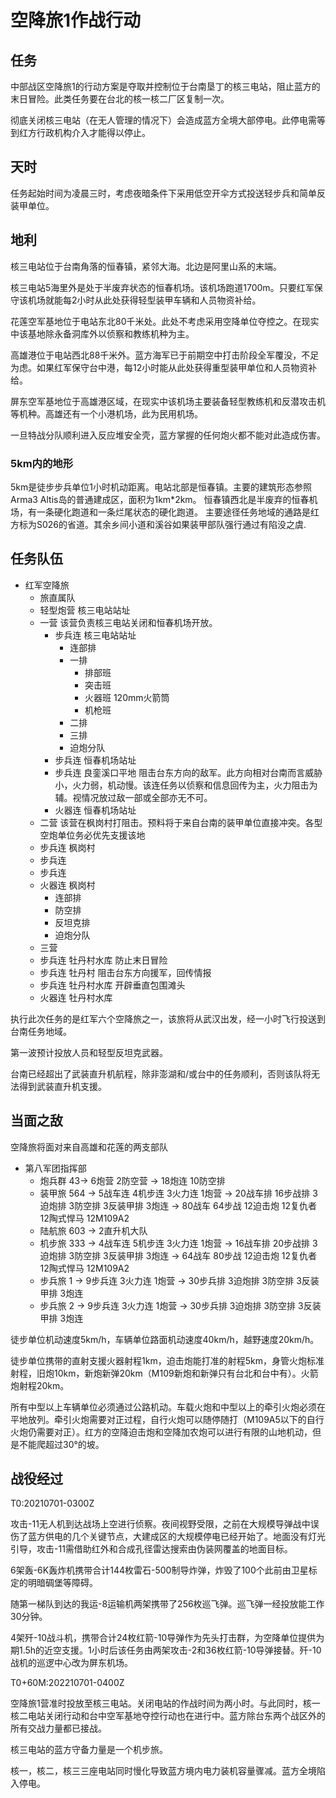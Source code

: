 # 空降旅1作战行动

## 任务

中部战区空降旅1的行动方案是夺取并控制位于台南垦丁的核三电站，阻止蓝方的末日冒险。此类任务要在台北的核一核二厂区复制一次。

彻底关闭核三电站（在无人管理的情况下）会造成蓝方全境大部停电。此停电需等到红方行政机构介入才能得以停止。

## 天时

任务起始时间为凌晨三时，考虑夜暗条件下采用低空开伞方式投送轻步兵和简单反装甲单位。

## 地利

核三电站位于台南角落的恒春镇，紧邻大海。北边是阿里山系的末端。

核三电站5海里外是处于半废弃状态的恒春机场。该机场跑道1700m。只要红军保守该机场就能每2小时从此处获得轻型装甲车辆和人员物资补给。

花莲空军基地位于电站东北80千米处。此处不考虑采用空降单位夺控之。在现实中该基地除永备洞库外以侦察和教练机种为主。

高雄港位于电站西北88千米外。蓝方海军已于前期空中打击阶段全军覆没，不足为虑。如果红军保守台中港，每12小时能从此处获得重型装甲单位和人员物资补给。

屏东空军基地位于高雄港区域，在现实中该机场主要装备轻型教练机和反潜攻击机等机种。高雄还有一个小港机场，此为民用机场。

一旦特战分队顺利进入反应堆安全壳，蓝方掌握的任何炮火都不能对此造成伤害。

### 5km内的地形

5km是徒步步兵单位1小时机动距离。电站北部是恒春镇。主要的建筑形态参照Arma3 Altis岛的普通建成区，面积为1km*2km。
恒春镇西北是半废弃的恒春机场，有一条硬化跑道和一条烂尾状态的硬化跑道。
主要途径任务地域的通路是红方标为S026的省道。其余乡间小道和溪谷如果装甲部队强行通过有陷没之虞.

## 任务队伍

- 红军空降旅
  - 旅直属队
  - 轻型炮营 核三电站站址
  - 一营 该营负责核三电站关闭和恒春机场开放。
    - 步兵连 核三电站站址
      - 连部排
      - 一排
        - 排部班
        - 突击班
        - 火器班 120mm火箭筒
        - 机枪班
      - 二排
      - 三排
      - 迫炮分队
    - 步兵连 恒春机场站址
    - 步兵连 良銮溪口平地 阻击台东方向的敌军。此方向相对台南而言威胁小，火力弱，机动慢。该连任务以侦察和信息回传为主，火力阻击为辅。视情况放过敌一部或全部亦无不可。
    - 火器连 恒春机场站址
  - 二营 该营在枫岗村打阻击。预料将于来自台南的装甲单位直接冲突。各型空炮单位务必优先支援该地
  - 步兵连 枫岗村
  - 步兵连
  - 步兵连
  - 火器连 枫岗村
    - 连部排
    - 防空排
    - 反坦克排
    - 迫炮分队
  - 三营
  - 步兵连 牡丹村水库 防止末日冒险
  - 步兵连 牡丹村 阻击台东方向援军，回传情报
  - 步兵连 牡丹村水库 开辟垂直包围滩头
  - 火器连 牡丹村水库

执行此次任务的是红军六个空降旅之一，该旅将从武汉出发，经一小时飞行投送到台南任务地域。

第一波预计投放人员和轻型反坦克武器。

台南已经超出了武装直升机航程，除非澎湖和/或台中的任务顺利，否则该队将无法得到武装直升机支援。

## 当面之敌

空降旅将面对来自高雄和花莲的两支部队

- 第八军团指挥部
  - 炮兵群 43-> 6炮营 2防空营                  -> 18炮连 10防空排
  - 装甲旅 564 -> 5战车连 4机步连 3火力连 1炮营 -> 20战车排 16步战排 3迫炮排 3防空排 3反装甲排 3炮连 -> 80战车 64步战 12迫击炮 12复仇者 12陶式悍马 12M109A2
  - 陆航旅 603 -> 2直升机大队
  - 机步旅 333 -> 4战车连 5机步连 3火力连 1炮营 -> 16战车排 20步战排 3迫炮排 3防空排 3反装甲排 3炮连 -> 64战车 80步战 12迫击炮 12复仇者 12陶式悍马 12M109A2
  - 步兵旅 1 -> 9步兵连 3火力连 1炮营         -> 30步兵排 3迫炮排 3防空排 3反装甲排 3炮连
  - 步兵旅 2 -> 9步兵连 3火力连 1炮营         -> 30步兵排 3迫炮排 3防空排 3反装甲排 3炮连

徒步单位机动速度5km/h，车辆单位路面机动速度40km/h，越野速度20km/h。

徒步单位携带的直射支援火器射程1km，迫击炮能打准的射程5km，身管火炮标准射程，旧炮10km，新炮新弹20km（M109新炮和新弹只有台北和台中有）。火箭炮射程20km。

所有中型以上车辆单位必须通过公路机动。车载火炮和中型以上的牵引火炮必须在平地放列。牵引火炮需要对正过程，自行火炮可以随停随打（M109A5以下的自行火炮仍需要对正）。红方的空降迫击炮和空降加农炮可以进行有限的山地机动，但是不能爬超过30°的坡。

## 战役经过

T0:20210701-0300Z

攻击-11无人机到达战场上空进行侦察。夜间视野受限，之前在大规模导弹战中误伤了蓝方供电的几个关键节点，大建成区的大规模停电已经开始了。地面没有灯光引导，攻击-11需借助红外和合成孔径雷达搜索由伪装网覆盖的地面目标。

6架轰-6K轰炸机携带合计144枚雷石-500制导炸弹，炸毁了100个此前由卫星标定的明暗碉堡等障碍。

随第一梯队到达的我运-8运输机两架携带了256枚巡飞弹。巡飞弹一经投放能工作30分钟。

4架歼-10战斗机，携带合计24枚红箭-10导弹作为先头打击群，为空降单位提供为期1.5h的近空支援。1小时后该任务由两架攻击-2和36枚红箭-10导弹接替。歼-10战机的巡逻中心改为屏东机场。

T0+60M:202210701-0400Z

空降旅1营准时投放至核三电站。关闭电站的作战时间为两小时。与此同时，核一核二电站关闭行动和台中空军基地夺控行动也在进行中。蓝方除台东两个战区外的所有交战力量都已接战。

核三电站的蓝方守备力量是一个机步旅。

核一，核二，核三三座电站同时慢化导致蓝方境内电力装机容量骤减。蓝方全境陷入停电。
